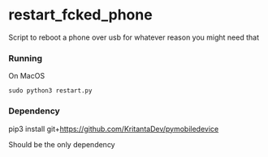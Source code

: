 # restart_fcked_phone
Script to reboot a phone over usb for whatever reason you might need that

### Running

On MacOS

`sudo python3 restart.py`

### Dependency

pip3 install git+https://github.com/KritantaDev/pymobiledevice

Should be the only dependency
